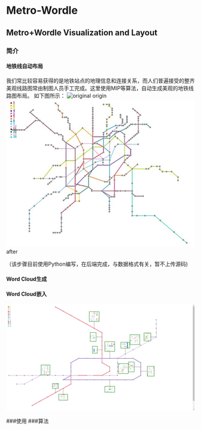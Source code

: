 # Metro-Wordle
Metro+Wordle Visualization and Layout
----
### 简介
#### 地铁线自动布局   
  我们常比较容易获得的是地铁站点的地理信息和连接关系，而人们普遍接受的整齐美观线路图常由制图人员手工完成。这里使用MIP等算法，自动生成美观的地铁线路图布局。
  如下图所示：
  ![original](metro/imgs/origin.jpg "origin") origin
  ![after](metro/imgs/after.jpg "after") after    
  
  （该步骤目前使用Python编写，在后端完成，与数据格式有关，暂不上传源码)
#### Word Cloud生成
#### Word Cloud嵌入
   ![DEMO](metro/imgs/demo0119.PNG "DEMO")

###使用
###算法

